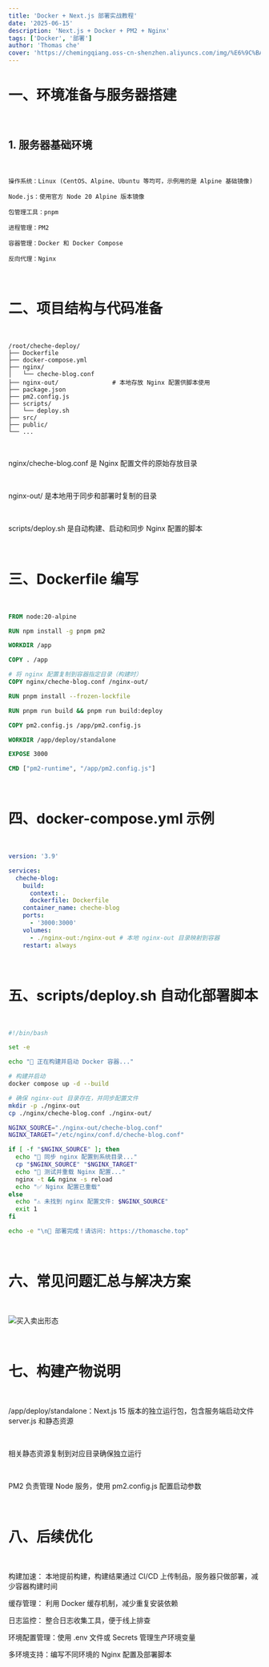 ```yaml
---
title: 'Docker + Next.js 部署实战教程'
date: '2025-06-15'
description: 'Next.js + Docker + PM2 + Nginx'
tags: ['Docker', '部署']
author: 'Thomas che'
cover: 'https://chemingqiang.oss-cn-shenzhen.aliyuncs.com/img/%E6%9C%BA%E8%BD%A6_PixCake/DSC04445.jpg'
---
```


# 一、环境准备与服务器搭建

</br>

## 1. 服务器基础环境

</br>

```harsp
操作系统：Linux (CentOS、Alpine、Ubuntu 等均可，示例用的是 Alpine 基础镜像)

Node.js：使用官方 Node 20 Alpine 版本镜像

包管理工具：pnpm

进程管理：PM2

容器管理：Docker 和 Docker Compose

反向代理：Nginx

```

</br>

# 二、项目结构与代码准备

</br>

```harsp
/root/cheche-deploy/
├── Dockerfile
├── docker-compose.yml
├── nginx/
│   └── cheche-blog.conf
├── nginx-out/               # 本地存放 Nginx 配置供脚本使用
├── package.json
├── pm2.config.js
├── scripts/
│   └── deploy.sh
├── src/
├── public/
└── ...
```

</br>

nginx/cheche-blog.conf 是 Nginx 配置文件的原始存放目录

</br>

nginx-out/ 是本地用于同步和部署时复制的目录

</br>

scripts/deploy.sh 是自动构建、启动和同步 Nginx 配置的脚本

</br>

# 三、Dockerfile 编写

</br>

```dockerfile
FROM node:20-alpine

RUN npm install -g pnpm pm2

WORKDIR /app

COPY . /app

# 将 nginx 配置复制到容器指定目录（构建时）
COPY nginx/cheche-blog.conf /nginx-out/

RUN pnpm install --frozen-lockfile

RUN pnpm run build && pnpm run build:deploy

COPY pm2.config.js /app/pm2.config.js

WORKDIR /app/deploy/standalone

EXPOSE 3000

CMD ["pm2-runtime", "/app/pm2.config.js"]

```

</br>

# 四、docker-compose.yml 示例

</br>

```yaml
version: '3.9'

services:
  cheche-blog:
    build:
      context: .
      dockerfile: Dockerfile
    container_name: cheche-blog
    ports:
      - '3000:3000'
    volumes:
      - ./nginx-out:/nginx-out # 本地 nginx-out 目录映射到容器
    restart: always
```

</br>

# 五、scripts/deploy.sh 自动化部署脚本

</br>

```bash
#!/bin/bash

set -e

echo "🚀 正在构建并启动 Docker 容器..."

# 构建并启动
docker compose up -d --build

# 确保 nginx-out 目录存在，并同步配置文件
mkdir -p ./nginx-out
cp ./nginx/cheche-blog.conf ./nginx-out/

NGINX_SOURCE="./nginx-out/cheche-blog.conf"
NGINX_TARGET="/etc/nginx/conf.d/cheche-blog.conf"

if [ -f "$NGINX_SOURCE" ]; then
  echo "📂 同步 nginx 配置到系统目录..."
  cp "$NGINX_SOURCE" "$NGINX_TARGET"
  echo "🔄 测试并重载 Nginx 配置..."
  nginx -t && nginx -s reload
  echo "✅ Nginx 配置已重载"
else
  echo "⚠️ 未找到 nginx 配置文件: $NGINX_SOURCE"
  exit 1
fi

echo -e "\n🎉 部署完成！请访问: https://thomasche.top"
```

</br>

# 六、常见问题汇总与解决方案

</br>

![买入卖出形态](https://chemingqiang.oss-cn-shenzhen.aliyuncs.com/bag_1/Snipaste_2025-07-01_20-28-55.png)

</br>

# 七、构建产物说明

</br>

/app/deploy/standalone：Next.js 15 版本的独立运行包，包含服务端启动文件 server.js 和静态资源

</br>

相关静态资源复制到对应目录确保独立运行

</br>

PM2 负责管理 Node 服务，使用 pm2.config.js 配置启动参数

</br>

# 八、后续优化

</br>

构建加速： 本地提前构建，构建结果通过 CI/CD 上传制品，服务器只做部署，减少容器构建时间

缓存管理： 利用 Docker 缓存机制，减少重复安装依赖

日志监控： 整合日志收集工具，便于线上排查

环境配置管理：使用 .env 文件或 Secrets 管理生产环境变量

多环境支持：编写不同环境的 Nginx 配置及部署脚本
